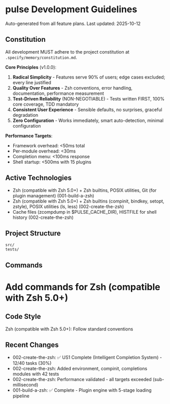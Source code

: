 # pulse Development Guidelines

Auto-generated from all feature plans. Last updated: 2025-10-12

## Constitution

All development MUST adhere to the project constitution at `.specify/memory/constitution.md`.

**Core Principles** (v1.0.0):

1. **Radical Simplicity** - Features serve 90% of users; edge cases excluded; every line justified
2. **Quality Over Features** - Zsh conventions, error handling, documentation, performance measurement
3. **Test-Driven Reliability** (NON-NEGOTIABLE) - Tests written FIRST, 100% core coverage, TDD mandatory
4. **Consistent User Experience** - Sensible defaults, no surprises, graceful degradation
5. **Zero Configuration** - Works immediately, smart auto-detection, minimal configuration

**Performance Targets**:
- Framework overhead: <50ms total
- Per-module overhead: <30ms
- Completion menu: <100ms response
- Shell startup: <500ms with 15 plugins

## Active Technologies
- Zsh (compatible with Zsh 5.0+) + Zsh builtins, POSIX utilities, Git (for plugin management) (001-build-a-zsh)
- Zsh (compatible with Zsh 5.0+) + Zsh builtins (compinit, bindkey, setopt, zstyle), POSIX utilities (ls, less) (002-create-the-zsh)
- Cache files (zcompdump in $PULSE_CACHE_DIR), HISTFILE for shell history (002-create-the-zsh)

## Project Structure
```
src/
tests/
```

## Commands
# Add commands for Zsh (compatible with Zsh 5.0+)

## Code Style
Zsh (compatible with Zsh 5.0+): Follow standard conventions

## Recent Changes
- 002-create-the-zsh: ✅ US1 Complete (Intelligent Completion System) - 12/40 tasks (30%)
- 002-create-the-zsh: Added environment, compinit, completions modules with 42 tests
- 002-create-the-zsh: Performance validated - all targets exceeded (sub-millisecond)
- 001-build-a-zsh: ✅ Complete - Plugin engine with 5-stage loading pipeline

<!-- MANUAL ADDITIONS START -->
<!-- MANUAL ADDITIONS END -->
